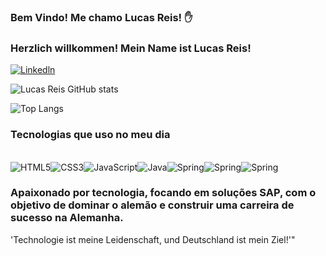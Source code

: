 ### Bem Vindo! Me chamo Lucas Reis! ✋ 

### Herzlich willkommen! Mein Name ist Lucas Reis! 

[![Linkedln](https://img.shields.io/badge/LinkedIn-0077B5?style=for-the-badge&logo=linkedin&logoColor=white)](https://www.linkedin.com/in/lucas-reis-3b3202170/)

![Lucas Reis GitHub stats](https://github-readme-stats.vercel.app/api?username=lucasreistxt&show_icons=true&theme=transparent&locale=pt-br)

![Top Langs](https://github-readme-stats.vercel.app/api/top-langs/?username=lucasreistxt&layout=compact)

### Tecnologias que uso no meu dia 

<div style="display: inline-block;"><br />
    <img 
        align="center" 
        alt="HTML5" 
        src="https://img.shields.io/badge/HTML5-E34F26?style=for-the-badge&logo=html5&logoColor=white" 
    /></div><div style="display: inline-block;"><br />
    <img 
        align="center" 
        alt="CSS3" 
        src="https://img.shields.io/badge/CSS3-1572B6?style=for-the-badge&logo=css3&logoColor=white" 
    />
</div><div style="display: inline-block;"><br />
    <img 
        align="center" 
        alt="JavaScript" 
        src="https://img.shields.io/badge/JavaScript-323330?style=for-the-badge&logo=javascript&logoColor=F7DF1E" 
    />
</div><div style="display: inline-block;"><br />
    <img 
        align="center" 
        alt="Java" 
        src="https://img.shields.io/badge/Java-ED8B00?style=for-the-badge&logo=openjdk&logoColor=white" 
    />
</div><div style="display: inline-block;"><br />
    <img 
        align="center" 
        alt="Spring" 
        src="https://img.shields.io/badge/Spring-6DB33F?style=for-the-badge&logo=spring&logoColor=white" 
    />
</div><div style="display: inline-block;"><br />
    <img 
        align="center" 
        alt="Spring" 
        src="https://img.shields.io/badge/MongoDB-4EA94B?style=for-the-badge&logo=mongodb&logoColor=white" 
    />
</div><div style="display: inline-block;"><br />
    <img 
        align="center" 
        alt="Spring" 
        src="https://img.shields.io/badge/SAP-0FAAFF?style=for-the-badge&logo=sap&logoColor=white" 
    />
</div>

### Apaixonado por tecnologia, focando em soluções SAP, com o objetivo de dominar o alemão e construir uma carreira de sucesso na Alemanha.
'Technologie ist meine Leidenschaft, und Deutschland ist mein Ziel!'"
